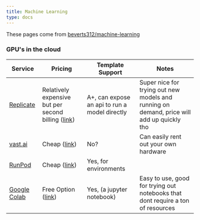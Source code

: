 ```yaml
---
title: Machine Learning
type: docs
---
```


These pages come from [beverts312/machine-learning](https://github.com/beverts312/machine-learning)


### GPU's in the cloud
|Service|Pricing|Template Support|Notes|
|-|-|-|-|
|[Replicate](https://replicate.com/)|Relatively expensive but per second billing ([link](https://replicate.com/pricing))|A+, can expose an api to run a model directly|Super nice for trying out new models and running on demand, price will add up quickly tho|
|[vast.ai](https://vast.ai/)|Cheap ([link](https://vast.ai/#pricing))|No?|Can easily rent out your own hardware|
|[RunPod](https://runpod.io?ref=r4m3cjep)|Cheap ([link](https://www.runpod.io/gpu-instance/pricing))|Yes, for environments||
|[Google Colab](https://colab.research.google.com/)|Free Option ([link](https://colab.research.google.com/signup))|Yes, (a jupyter notebook)|Easy to use, good for trying out notebooks that dont require a ton of resources|
